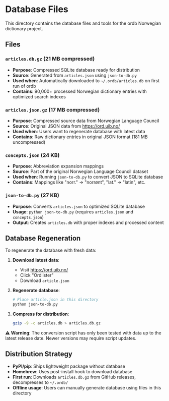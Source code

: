 # Database Files

This directory contains the database files and tools for the ordb Norwegian dictionary project.

## Files

### `articles.db.gz` (21 MB compressed)
- **Purpose**: Compressed SQLite database ready for distribution
- **Source**: Generated from `articles.json` using `json-to-db.py`
- **Used when**: Automatically downloaded to `~/.ordb/articles.db` on first run of ordb
- **Contains**: 90,000+ processed Norwegian dictionary entries with optimized search indexes

### `articles.json.gz` (17 MB compressed)  
- **Purpose**: Compressed source data from Norwegian Language Council
- **Source**: Original JSON data from https://ord.uib.no/ 
- **Used when**: Users want to regenerate database with latest data
- **Contains**: Raw dictionary entries in original JSON format (181 MB uncompressed)

### `concepts.json` (24 KB)
- **Purpose**: Abbreviation expansion mappings
- **Source**: Part of the original Norwegian Language Council dataset
- **Used when**: Running `json-to-db.py` to convert JSON to SQLite database
- **Contains**: Mappings like "norr." → "norrønt", "lat." → "latin", etc.

### `json-to-db.py` (27 KB)
- **Purpose**: Converts `articles.json` to optimized SQLite database
- **Usage**: `python json-to-db.py` (requires `articles.json` and `concepts.json`)
- **Output**: Creates `articles.db` with proper indexes and processed content

## Database Regeneration

To regenerate the database with fresh data:

1. **Download latest data**:
   - Visit https://ord.uib.no/
   - Click "Ordlister" 
   - Download `article.json`

2. **Regenerate database**:
   ```bash
   # Place article.json in this directory
   python json-to-db.py
   ```

3. **Compress for distribution**:
   ```bash
   gzip -9 -c articles.db > articles.db.gz
   ```

⚠️ **Warning**: The conversion script has only been tested with data up to the latest release date. Newer versions may require script updates.

## Distribution Strategy

- **PyPI/pip**: Ships lightweight package without database
- **Homebrew**: Uses post-install hook to download database  
- **First run**: Downloads `articles.db.gz` from GitHub releases, decompresses to `~/.ordb/`
- **Offline usage**: Users can manually generate database using files in this directory